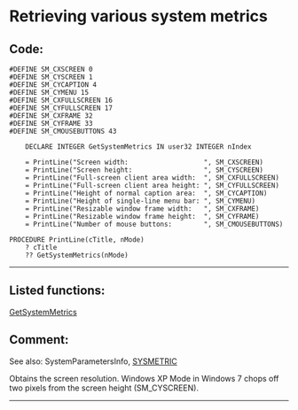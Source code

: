 <link rel="stylesheet" type="text/css" href="../css/win32api.css">  
<link rel="stylesheet" href="https://cdnjs.cloudflare.com/ajax/libs/font-awesome/4.7.0/css/font-awesome.min.css">

# Retrieving various system metrics

## Code:
```foxpro  
#DEFINE SM_CXSCREEN 0
#DEFINE SM_CYSCREEN 1
#DEFINE SM_CYCAPTION 4
#DEFINE SM_CYMENU 15
#DEFINE SM_CXFULLSCREEN 16
#DEFINE SM_CYFULLSCREEN 17
#DEFINE SM_CXFRAME 32
#DEFINE SM_CYFRAME 33
#DEFINE SM_CMOUSEBUTTONS 43

	DECLARE INTEGER GetSystemMetrics IN user32 INTEGER nIndex
	
	= PrintLine("Screen width:                   ", SM_CXSCREEN)
	= PrintLine("Screen height:                  ", SM_CYSCREEN)
	= PrintLine("Full-screen client area width:  ", SM_CXFULLSCREEN)
	= PrintLine("Full-screen client area height: ", SM_CYFULLSCREEN)
	= PrintLine("Height of normal caption area:  ", SM_CYCAPTION)
	= PrintLine("Height of single-line menu bar: ", SM_CYMENU)
	= PrintLine("Resizable window frame width:   ", SM_CXFRAME)
	= PrintLine("Resizable window frame height:  ", SM_CYFRAME)
	= PrintLine("Number of mouse buttons:        ", SM_CMOUSEBUTTONS)

PROCEDURE PrintLine(cTitle, nMode)
	? cTitle
	?? GetSystemMetrics(nMode)  
```  
***  


## Listed functions:
[GetSystemMetrics](../libraries/user32/GetSystemMetrics.md)  

## Comment:
See also: SystemParametersInfo, <a href="http://msdn.microsoft.com/en-us/library/39ddf2h2(VS.80).aspx">SYSMETRIC</a>  
  
Obtains the screen resolution. Windows XP Mode in Windows 7 chops off two pixels from the screen height (SM_CYSCREEN).  
  
***  

